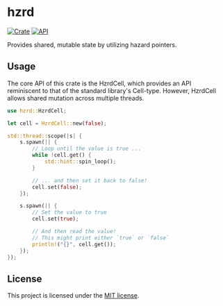 # hzrd

[![Crate](https://img.shields.io/crates/v/hzrd.svg)](https://crates.io/crates/hzrd)
[![API](https://docs.rs/hzrd/badge.svg)](https://docs.rs/hzrd)

Provides shared, mutable state by utilizing hazard pointers.

## Usage

The core API of this crate is the HzrdCell, which provides an API reminiscent to that of the standard library's Cell-type. However, HzrdCell allows shared mutation across multiple threads.

```rust
use hzrd::HzrdCell;

let cell = HzrdCell::new(false);

std::thread::scope(|s| {
    s.spawn(|| {
        // Loop until the value is true ...
        while !cell.get() {
            std::hint::spin_loop();
        }

        // ... and then set it back to false!
        cell.set(false);
    });

    s.spawn(|| {
        // Set the value to true
        cell.set(true);

        // And then read the value!
        // This might print either `true` or `false`
        println!("{}", cell.get()); 
    });
});
```

## License
This project is licensed under the [MIT license].

[MIT license]: https://github.com/skogseth/hzrd/blob/main/LICENSE
